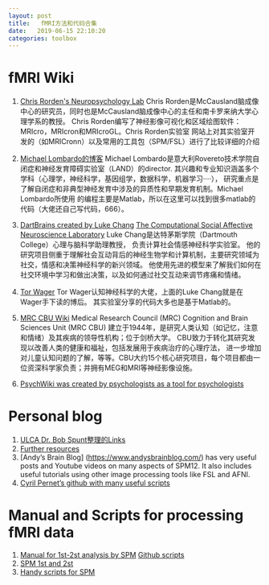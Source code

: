 ```yaml
---
layout: post
title:   fMRI方法和代码合集
date:   2019-06-15 22:10:20
categories: toolbox
---
```


# fMRI Wiki

1. [Chris Rorden's Neuropsychology Lab](https://www.mccauslandcenter.sc.edu/crnl/tools)
Chris Rorden是McCausland脑成像中心的研究员，同时也是McCausland脑成像中心的主任和南卡罗来纳大学心理学系的教授。
Chris Rorden编写了神经影像可视化和区域绘图软件：MRIcro，MRIcron和MRIcroGL。Chris Rorden实验室
网站上对其实验室开发的（如MRICronn）以及常用的工具包（SPM/FSL）进行了比较详细的介绍


2. [Michael Lombardo的博客](https://sites.google.com/site/mvlombardo/Home)
Michael Lombardo是意大利Rovereto技术学院自闭症和神经发育障碍实验室（LAND）的director.
其兴趣和专业知识涵盖多个学科（心理学，神经科学，基因组学，数据科学，机器学习····），
研究重点是了解自闭症和非典型神经发育中涉及的异质性和早期发育机制。Michael Lombardo所使用
的编程主要是Matlab，所以在这里可以找到很多matlab的代码（大佬还自己写代码，666）。


3. [DartBrains created by Luke Chang](https://dartbrains.org/intro)
[The Computational Social Affective Neuroscience Laboratory](http://cosanlab.com/)
Luke Chang是达特茅斯学院（Dartmouth College）心理与脑科学助理教授，
负责计算社会情感神经科学实验室。
他的研究项目侧重于理解社会互动背后的神经生物学和计算机制，主要研究领域为社交，情感和决策神经科学的新兴领域。
他使用先进的模型来了解我们如何在社交环境中学习和做出决策，以及如何通过社交互动来调节疼痛和情绪。

4. [Tor Wager](https://canlabweb.colorado.edu/fmri-resources.html)
Tor Wager认知神经科学的大佬，上面的Luke Chang就是在Wager手下读的博后。
其实验室分享的代码大多也是基于Matlab的。

4. [MRC CBU Wiki](http://imaging.mrc-cbu.cam.ac.uk/imaging/CbuImaging)
Medical Research Council (MRC) Cognition and Brain Sciences Unit (MRC CBU)
建立于1944年，是研究人类认知（如记忆，注意和情绪）及其疾病的领导性机构；位于剑桥大学。
CBU致力于转化其研究发现以改善人类的健康和福祉，包括发展用于疾病治疗的心理疗法，
进一步增加对儿童认知问题的了解，等等。CBU大约15个核心研究项目，每个项目都由一位资深科学家负责；并拥有MEG和MRI等神经影像设施。


5. [PsychWiki was created by psychologists as a tool for psychologists](http://www.psychwiki.com/wiki/Main_Page)

# Personal blog

1. [ULCA Dr. Bob Spunt整理的Links](http://www.bobspunt.com/resources/links/)
2. [Further resources](https://www.fmrwhy.com/2018/06/28/spm12-matlab-scripting-tutorial-4/)
3.  [Andy’s Brain Blog] (https://www.andysbrainblog.com/) has very useful posts and Youtube videos on many aspects of SPM12. It also includes useful tutorials using other image processing tools like FSL and AFNI.
4. [Cyril Pernet’s github with many useful scripts](https://github.com/CPernet)

# Manual and Scripts for processing fMRI data

1. [Manual for 1st-2st analysis by SPM](http://www.bobspunt.com/resources/teaching/) [Github scripts](https://github.com/spunt)
2. [SPM 1st and 2st](http://elden.ua.edu/blog/fmri-data-analysis-matlab-script-using-spm-functions)
2. [Handy scripts for SPM](https://github.com/rordenlab/spmScripts)
